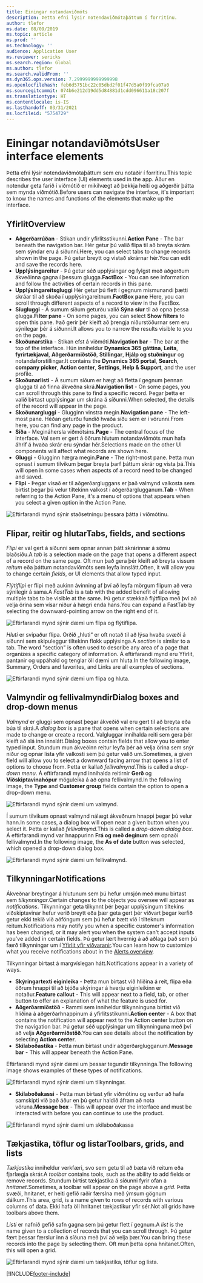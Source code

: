 ```yaml
---
title: Einingar notandaviðmóts
description: Þetta efni lýsir notendaviðmótaþáttum í forritinu.
author: tlefor
ms.date: 08/09/2019
ms.topic: article
ms.prod: ''
ms.technology: ''
audience: Application User
ms.reviewer: sericks
ms.search.region: Global
ms.author: tlefor
ms.search.validFrom: ''
ms.dyn365.ops.version: 7.2999999999999998
ms.openlocfilehash: feb6d5751bc22c05dbd2f01f47d5a0f99fca07a0
ms.sourcegitcommit: 074b6e212d19dd5d84881d1cdd096611a18c207f
ms.translationtype: HT
ms.contentlocale: is-IS
ms.lasthandoff: 03/31/2021
ms.locfileid: "5754729"
---
```

# <a name="user-interface-elements"></a><span data-ttu-id="4bfed-103">Einingar notandaviðmóts</span><span class="sxs-lookup"><span data-stu-id="4bfed-103">User interface elements</span></span>

<span data-ttu-id="4bfed-104">Þetta efni lýsir notendaviðmótaþáttum sem eru notaðir í forritinu.</span><span class="sxs-lookup"><span data-stu-id="4bfed-104">This topic describes the user interface (UI) elements used in the app.</span></span> <span data-ttu-id="4bfed-105">Áður en notendur geta farið í viðmótið er mikilvægt að þekkja heiti og aðgerðir þátta sem mynda viðmótið.</span><span class="sxs-lookup"><span data-stu-id="4bfed-105">Before users can navigate the interface, it's important to know the names and functions of the elements that make up the interface.</span></span>

## <a name="overview"></a><span data-ttu-id="4bfed-106">Yfirlit</span><span class="sxs-lookup"><span data-stu-id="4bfed-106">Overview</span></span>

- <span data-ttu-id="4bfed-107">**Aðgerðarrúðan** - Stikan undir yfirlitsstikunni.</span><span class="sxs-lookup"><span data-stu-id="4bfed-107">**Action Pane** - The bar beneath the navigation bar.</span></span> <span data-ttu-id="4bfed-108">Hér getur þú valið flipa til að breyta skrám sem sýndar eru á síðunni.</span><span class="sxs-lookup"><span data-stu-id="4bfed-108">Here, you can select tabs to change records shown in the page.</span></span> <span data-ttu-id="4bfed-109">Þú getur breytt og vistað skrárnar hér.</span><span class="sxs-lookup"><span data-stu-id="4bfed-109">You can edit and save the records here.</span></span>  
- <span data-ttu-id="4bfed-110">**Upplýsingareitur** - Þú getur séð upplýsingar og fylgst með aðgerðum ákveðinna gagna í þessum glugga.</span><span class="sxs-lookup"><span data-stu-id="4bfed-110">**FactBox** - You can see information and follow the activities of certain records in this pane.</span></span>  
- <span data-ttu-id="4bfed-111">**Upplýsingareitsgluggi** Hér getur þú flett í gegnum mismunandi þætti skráar til að skoða í upplýsingareitnum.</span><span class="sxs-lookup"><span data-stu-id="4bfed-111">**FactBox pane** Here, you can scroll through different aspects of a record to view in the FactBox.</span></span>  
- <span data-ttu-id="4bfed-112">**Síugluggi** - Á sumum síðum geturðu valið **Sýna síur** til að opna þessa glugga.</span><span class="sxs-lookup"><span data-stu-id="4bfed-112">**Filter pane** - On some pages, you can select **Show filters** to open this pane.</span></span> <span data-ttu-id="4bfed-113">Það gerir þér kleift að þrengja niðurstöðurnar sem eru sýnilegar þér á síðunni.</span><span class="sxs-lookup"><span data-stu-id="4bfed-113">It allows you to narrow the results visible to you on the page.</span></span>  
- <span data-ttu-id="4bfed-114">**Skoðunarstika** - Stikan efst á viðmóti.</span><span class="sxs-lookup"><span data-stu-id="4bfed-114">**Navigation bar** - The bar at the top of the interface.</span></span> <span data-ttu-id="4bfed-115">Hún inniheldur **Dynamics 365 gáttina**, **Leita**, **fyrirtækjaval**, **Aðgerðarmiðstöð**, **Stillingar**, **Hjálp og stuðningur** og notandaforstillingar.</span><span class="sxs-lookup"><span data-stu-id="4bfed-115">It contains the **Dynamics 365 portal**, **Search**, **company picker**, **Action center**, **Settings**, **Help & Support**, and the user profile.</span></span>  
- <span data-ttu-id="4bfed-116">**Skoðunarlisti** - Á sumum síðum er hægt að fletta í gegnum þennan glugga til að finna ákveðna skrá.</span><span class="sxs-lookup"><span data-stu-id="4bfed-116">**Navigation list** - On some pages, you can scroll through this pane to find a specific record.</span></span> <span data-ttu-id="4bfed-117">Þegar þetta er valið birtast upplýsingar um skrána á síðunni.</span><span class="sxs-lookup"><span data-stu-id="4bfed-117">When selected, the details of the record will appear in the page.</span></span>  
- <span data-ttu-id="4bfed-118">**Skoðunargluggi** - Glugginn vinstra megin.</span><span class="sxs-lookup"><span data-stu-id="4bfed-118">**Navigation pane** - The left-most pane.</span></span> <span data-ttu-id="4bfed-119">Héðan geturðu fundið hvaða síðu sem er í vörunni.</span><span class="sxs-lookup"><span data-stu-id="4bfed-119">From here, you can find any page in the product.</span></span>  
- <span data-ttu-id="4bfed-120">**Síða** - Megináhersla viðmótsins.</span><span class="sxs-lookup"><span data-stu-id="4bfed-120">**Page** - The central focus of the interface.</span></span> <span data-ttu-id="4bfed-121">Val sem er gert á öðrum hlutum notandaviðmóts mun hafa áhrif á hvaða skrár eru sýndar hér.</span><span class="sxs-lookup"><span data-stu-id="4bfed-121">Selections made on the other UI components will affect what records are shown here.</span></span>  
- <span data-ttu-id="4bfed-122">**Gluggi** - Glugginn hægra megin.</span><span class="sxs-lookup"><span data-stu-id="4bfed-122">**Pane** - The right-most pane.</span></span> <span data-ttu-id="4bfed-123">Þetta mun opnast í sumum tilvikum þegar breyta þarf þáttum skrár og vista þá.</span><span class="sxs-lookup"><span data-stu-id="4bfed-123">This will open in some cases when aspects of a record need to be changed and saved.</span></span>  
- <span data-ttu-id="4bfed-124">**Flipi** - Þegar vísað er til aðgerðargluggans er það valmynd valkosta sem birtist þegar þú velur tiltekinn valkost í aðgerðarglugganum.</span><span class="sxs-lookup"><span data-stu-id="4bfed-124">**Tab** - When referring to the Action Pane, it's a menu of options that appears when you select a given option in the Action Pane.</span></span>  

![Eftirfarandi mynd sýnir staðsetningu þessara þátta í viðmótinu.](media/user-interface-01.png)

## <a name="tabs-fields-and-sections"></a><span data-ttu-id="4bfed-126">Flipar, reitir og hlutar</span><span class="sxs-lookup"><span data-stu-id="4bfed-126">Tabs, fields, and sections</span></span>

<span data-ttu-id="4bfed-127">*Flipi* er val gert á síðunni sem opnar annan þátt skrárinnar á sömu blaðsíðu.</span><span class="sxs-lookup"><span data-stu-id="4bfed-127">A *tab* is a selection made on the page that opens a different aspect of a record on the same page.</span></span> <span data-ttu-id="4bfed-128">Oft mun það gera þér kleift að breyta vissum *reitum* eða þáttum notandaviðmóts sem leyfa innslátt.</span><span class="sxs-lookup"><span data-stu-id="4bfed-128">Often, it will allow you to change certain *fields*, or UI elements that allow typed input.</span></span> 

<span data-ttu-id="4bfed-129">*Flýtiflipi* er flipi með aukinn ávinning af því að leyfa mörgum flipum að vera sýnilegir á sama.</span><span class="sxs-lookup"><span data-stu-id="4bfed-129">A *FastTab* is a tab with the added benefit of allowing multiple tabs to be visible at the same.</span></span> <span data-ttu-id="4bfed-130">Þú getur stækkað flýtflipa með því að velja örina sem vísar niður á hægri enda hans.</span><span class="sxs-lookup"><span data-stu-id="4bfed-130">You can expand a FastTab by selecting the downward-pointing arrow on the right end of it.</span></span>

![Eftirfarandi mynd sýnir dæmi um flipa og flýtiflipa.](media/user-interface-02.png)

<span data-ttu-id="4bfed-132">*Hluti* er svipaður flipa. Orðið „hluti“ er oft notað til að lýsa hvaða svæði á síðunni sem skipuleggur tiltekinn flokk upplýsinga.</span><span class="sxs-lookup"><span data-stu-id="4bfed-132">A *section* is similar to a tab. The word "section" is often used to describe any area of a page that organizes a specific category of information.</span></span> <span data-ttu-id="4bfed-133">Á eftirfarandi mynd eru Yfirlit, pantanir og uppáhald og tenglar öll dæmi um hluta.</span><span class="sxs-lookup"><span data-stu-id="4bfed-133">In the following image, Summary, Orders and favorites, and Links are all examples of sections.</span></span>

![Eftirfarandi mynd sýnir dæmi um flipa og hluta.](media/user-interface-03.png)

## <a name="dialog-boxes-and-drop-down-menus"></a><span data-ttu-id="4bfed-135">Valmyndir og fellivalmyndir</span><span class="sxs-lookup"><span data-stu-id="4bfed-135">Dialog boxes and drop-down menus</span></span>

<span data-ttu-id="4bfed-136">*Valmynd* er gluggi sem opnast þegar ákveðið val eru gert til að breyta eða búa til skrá.</span><span class="sxs-lookup"><span data-stu-id="4bfed-136">A *dialog box* is a pane that opens when certain selections are made to change or create a record.</span></span> <span data-ttu-id="4bfed-137">Valgluggar innihalda reiti sem gera þér kleift að slá inn innslátt.</span><span class="sxs-lookup"><span data-stu-id="4bfed-137">Dialog boxes contain fields that allow you to enter typed input.</span></span> <span data-ttu-id="4bfed-138">Stundum mun ákveðinn reitur leyfa þér að velja örina sem snýr niður og opnar lista yfir valkosti sem þú getur valið um.</span><span class="sxs-lookup"><span data-stu-id="4bfed-138">Sometimes, a given field will allow you to select a downward facing arrow that opens a list of options to choose from.</span></span> <span data-ttu-id="4bfed-139">Þetta er kallað *fellivalmynd*.</span><span class="sxs-lookup"><span data-stu-id="4bfed-139">This is called a *drop-down menu*.</span></span> <span data-ttu-id="4bfed-140">Á eftirfarandi mynd innihalda reitirnir **Gerð** og **Viðskiptavinahópur** möguleika á að opna fellivalmynd.</span><span class="sxs-lookup"><span data-stu-id="4bfed-140">In the following image, the **Type** and **Customer group** fields contain the option to open a drop-down menu.</span></span>

![Eftirfarandi mynd sýnir dæmi um valmynd.](media/user-interface-04.png)

<span data-ttu-id="4bfed-142">Í sumum tilvikum opnast valmynd nálægt ákveðnum hnappi þegar þú velur hann.</span><span class="sxs-lookup"><span data-stu-id="4bfed-142">In some cases, a dialog box will open near a given button when you select it.</span></span> <span data-ttu-id="4bfed-143">Þetta er kallað *fellivalmynd*.</span><span class="sxs-lookup"><span data-stu-id="4bfed-143">This is called a *drop-down dialog box*.</span></span> <span data-ttu-id="4bfed-144">Á eftirfarandi mynd var hnappurinn **Frá og með deginum** sem opnaði fellivalmynd.</span><span class="sxs-lookup"><span data-stu-id="4bfed-144">In the following image, the **As of date** button was selected, which opened a drop-down dialog box.</span></span>

![Eftirfarandi mynd sýnir dæmi um fellivalmynd.](media/user-interface-05.png)

## <a name="notifications"></a><span data-ttu-id="4bfed-146">Tilkynningar</span><span class="sxs-lookup"><span data-stu-id="4bfed-146">Notifications</span></span>

<span data-ttu-id="4bfed-147">Ákveðnar breytingar á hlutunum sem þú hefur umsjón með munu birtast sem *tilkynningar*.</span><span class="sxs-lookup"><span data-stu-id="4bfed-147">Certain changes to the objects you oversee will appear as *notifications*.</span></span> <span data-ttu-id="4bfed-148">Tilkynningar geta tilkynnt þér þegar upplýsingum tiltekins viðskiptavinar hefur verið breytt eða þær geta gert þér viðvart þegar kerfið getur ekki tekið við aðföngum sem þú hefur bætt við í tilteknum reitum.</span><span class="sxs-lookup"><span data-stu-id="4bfed-148">Notifications may notify you when a specific customer's information has been changed, or it may alert you when the system can't accept inputs you've added in certain fields.</span></span> <span data-ttu-id="4bfed-149">Þú getur lært hvernig á að aðlaga það sem þú færð tilkynningar um í [Yfirlit yfir viðvaranir](../get-started/alerts-overview.md).</span><span class="sxs-lookup"><span data-stu-id="4bfed-149">You can learn how to customize what you receive notifications about in the [Alerts overview](../get-started/alerts-overview.md).</span></span>

<span data-ttu-id="4bfed-150">Tilkynningar birtast á margvíslegan hátt.</span><span class="sxs-lookup"><span data-stu-id="4bfed-150">Notifications appear in a variety of ways.</span></span>
- <span data-ttu-id="4bfed-151">**Skýringartexti eiginleika** - Þetta mun birtast við hliðina á reit, flipa eða öðrum hnappi til að bjóða skýringar á hverju eiginleikinn er notaður.</span><span class="sxs-lookup"><span data-stu-id="4bfed-151">**Feature callout** - This will appear next to a field, tab, or other button to offer an explanation of what the feature is used for.</span></span> 
- <span data-ttu-id="4bfed-152">**Aðgerðarmiðstöð** - Rammi sem inniheldur tilkynninguna birtist við hliðina á aðgerðarhnappinum á yfirlitsstikunni.</span><span class="sxs-lookup"><span data-stu-id="4bfed-152">**Action center** - A box that contains the notification will appear next to the Action center button on the navigation bar.</span></span> <span data-ttu-id="4bfed-153">Þú getur séð upplýsingar um tilkynninguna með því að velja **Aðgerðarmiðstöð**.</span><span class="sxs-lookup"><span data-stu-id="4bfed-153">You can see details about the notification by selecting **Action center**.</span></span>  
- <span data-ttu-id="4bfed-154">**Skilaboðastika** - Þetta mun birtast undir aðgerðarglugganum.</span><span class="sxs-lookup"><span data-stu-id="4bfed-154">**Message bar** - This will appear beneath the Action Pane.</span></span>  

<span data-ttu-id="4bfed-155">Eftirfarandi mynd sýnir dæmi um þessar tegundir tilkynninga.</span><span class="sxs-lookup"><span data-stu-id="4bfed-155">The following image shows examples of these types of notifications.</span></span>

![Eftirfarandi mynd sýnir dæmi um tilkynningar.](media/user-interface-06.png)

- <span data-ttu-id="4bfed-157">**Skilaboðakassi** - Þetta mun birtast yfir viðmótinu og verður að hafa samskipti við það áður en þú getur haldið áfram að nota vöruna.</span><span class="sxs-lookup"><span data-stu-id="4bfed-157">**Message box** - This will appear over the interface and must be interacted with before you can continue to use the product.</span></span>  

![Eftirfarandi mynd sýnir dæmi um skilaboðakassa](media/user-interface-07.png)

## <a name="toolbars-grids-and-lists"></a><span data-ttu-id="4bfed-159">Tækjastika, töflur og listar</span><span class="sxs-lookup"><span data-stu-id="4bfed-159">Toolbars, grids, and lists</span></span>

<span data-ttu-id="4bfed-160">*Tækjastika* inniheldur verkfæri, svo sem getu til að bæta við reitum eða fjarlægja skrár.</span><span class="sxs-lookup"><span data-stu-id="4bfed-160">A *toolbar* contains tools, such as the ability to add fields or remove records.</span></span> <span data-ttu-id="4bfed-161">Stundum birtist tækjastika á síðunni fyrir ofan a *hnitanet*.</span><span class="sxs-lookup"><span data-stu-id="4bfed-161">Sometimes, a toolbar will appear on the page above a *grid*.</span></span> <span data-ttu-id="4bfed-162">Þetta svæði, hnitanet, er heiti gefið raðir færslna með ýmsum gögnum dálkum.</span><span class="sxs-lookup"><span data-stu-id="4bfed-162">This area, grid, is a name given to rows of records with various columns of data.</span></span> <span data-ttu-id="4bfed-163">Ekki hafa öll hnitanet tækjastikur yfir sér.</span><span class="sxs-lookup"><span data-stu-id="4bfed-163">Not all grids have toolbars above them.</span></span>

<span data-ttu-id="4bfed-164">*Listi* er nafnið gefið safn gagna sem þú getur flett í gegnum.</span><span class="sxs-lookup"><span data-stu-id="4bfed-164">A *list* is the name given to a collection of records that you can scroll through.</span></span> <span data-ttu-id="4bfed-165">Þú getur fært þessar færslur inn á síðuna með því að velja þær.</span><span class="sxs-lookup"><span data-stu-id="4bfed-165">You can bring these records into the page by selecting them.</span></span> <span data-ttu-id="4bfed-166">Oft mun þetta opna hnitanet.</span><span class="sxs-lookup"><span data-stu-id="4bfed-166">Often, this will open a grid.</span></span>

![Eftirfarandi mynd sýnir dæmi um tækjastika, töflur og lista.](media/user-interface-08.png)


[!INCLUDE[footer-include](../../../includes/footer-banner.md)]